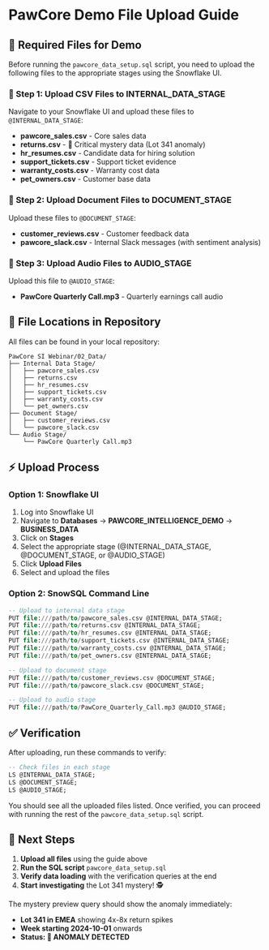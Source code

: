 # PawCore Demo File Upload Guide

## 📁 Required Files for Demo

Before running the `pawcore_data_setup.sql` script, you need to upload the following files to the appropriate stages using the Snowflake UI.

### 🔧 Step 1: Upload CSV Files to INTERNAL_DATA_STAGE

Navigate to your Snowflake UI and upload these files to `@INTERNAL_DATA_STAGE`:

- **pawcore_sales.csv** - Core sales data
- **returns.csv** - 🚨 Critical mystery data (Lot 341 anomaly)
- **hr_resumes.csv** - Candidate data for hiring solution
- **support_tickets.csv** - Support ticket evidence
- **warranty_costs.csv** - Warranty cost data
- **pet_owners.csv** - Customer base data

### 📄 Step 2: Upload Document Files to DOCUMENT_STAGE

Upload these files to `@DOCUMENT_STAGE`:

- **customer_reviews.csv** - Customer feedback data
- **pawcore_slack.csv** - Internal Slack messages (with sentiment analysis)

### 🎵 Step 3: Upload Audio Files to AUDIO_STAGE

Upload this file to `@AUDIO_STAGE`:

- **PawCore Quarterly Call.mp3** - Quarterly earnings call audio

## 🚀 File Locations in Repository

All files can be found in your local repository:

```
PawCore SI Webinar/02_Data/
├── Internal Data Stage/
│   ├── pawcore_sales.csv
│   ├── returns.csv
│   ├── hr_resumes.csv
│   ├── support_tickets.csv
│   ├── warranty_costs.csv
│   └── pet_owners.csv
├── Document Stage/
│   ├── customer_reviews.csv
│   └── pawcore_slack.csv
└── Audio Stage/
    └── PawCore Quarterly Call.mp3
```

## ⚡ Upload Process

### Option 1: Snowflake UI
1. Log into Snowflake UI
2. Navigate to **Databases** → **PAWCORE_INTELLIGENCE_DEMO** → **BUSINESS_DATA**
3. Click on **Stages**
4. Select the appropriate stage (@INTERNAL_DATA_STAGE, @DOCUMENT_STAGE, or @AUDIO_STAGE)
5. Click **Upload Files**
6. Select and upload the files

### Option 2: SnowSQL Command Line
```sql
-- Upload to internal data stage
PUT file:///path/to/pawcore_sales.csv @INTERNAL_DATA_STAGE;
PUT file:///path/to/returns.csv @INTERNAL_DATA_STAGE;
PUT file:///path/to/hr_resumes.csv @INTERNAL_DATA_STAGE;
PUT file:///path/to/support_tickets.csv @INTERNAL_DATA_STAGE;
PUT file:///path/to/warranty_costs.csv @INTERNAL_DATA_STAGE;
PUT file:///path/to/pet_owners.csv @INTERNAL_DATA_STAGE;

-- Upload to document stage
PUT file:///path/to/customer_reviews.csv @DOCUMENT_STAGE;
PUT file:///path/to/pawcore_slack.csv @DOCUMENT_STAGE;

-- Upload to audio stage
PUT file:///path/to/PawCore_Quarterly_Call.mp3 @AUDIO_STAGE;
```

## ✅ Verification

After uploading, run these commands to verify:

```sql
-- Check files in each stage
LS @INTERNAL_DATA_STAGE;
LS @DOCUMENT_STAGE;
LS @AUDIO_STAGE;
```

You should see all the uploaded files listed. Once verified, you can proceed with running the rest of the `pawcore_data_setup.sql` script.

## 🎯 Next Steps

1. **Upload all files** using the guide above
2. **Run the SQL script** `pawcore_data_setup.sql`
3. **Verify data loading** with the verification queries at the end
4. **Start investigating** the Lot 341 mystery! 🕵️

The mystery preview query should show the anomaly immediately:
- **Lot 341 in EMEA** showing 4x-8x return spikes
- **Week starting 2024-10-01** onwards
- **Status: 🚨 ANOMALY DETECTED**
